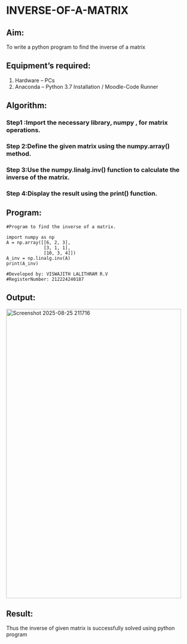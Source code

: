 # INVERSE-OF-A-MATRIX
## Aim:
To write a python program to find the inverse of a matrix
## Equipment’s required:
1. 	Hardware – PCs
2. 	Anaconda – Python 3.7 Installation / Moodle-Code Runner
## Algorithm:
### Step1 :Import the necessary library, numpy , for matrix operations.
### Step 2:Define the given matrix using the numpy.array() method.
### Step 3:Use the numpy.linalg.inv() function to calculate the inverse of the matrix.
### Step 4:Display the result using the print() function.

## Program:
```
#Program to find the inverse of a matrix.

import numpy as np
A = np.array([[6, 2, 3],
              [3, 1, 1],
              [10, 3, 4]])
A_inv = np.linalg.inv(A)
print(A_inv)

#Developed by: VISWAJITH LALITHRAM R.V
#RegisterNumber: 212224240187
```
## Output:

<img width="468" height="771" alt="Screenshot 2025-08-25 211716" src="https://github.com/user-attachments/assets/6df70fde-9bcf-4ee0-93eb-695a77e74742" />


## Result:
Thus the inverse of given matrix is successfully solved using python program

